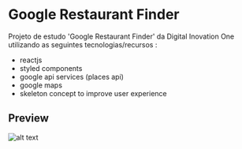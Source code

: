 # Google Restaurant Finder

Projeto de estudo 'Google Restaurant Finder' da Digital Inovation One utilizando as seguintes tecnologias/recursos :

* reactjs
* styled components
* google api services (places api)
* google maps
* skeleton concept to improve user experience


## Preview
![alt text](https://github.com/christianoviana/google-restaurant-finder/blob/main/src/assets/google_finder.gif)
